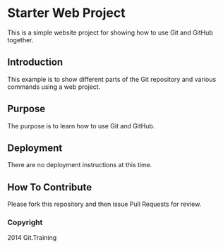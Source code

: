 # Starter Web Project

This is a simple website project for showing how to use Git and GitHub together.

## Introduction 

This example is to show different parts of the Git repository and various commands using a web project. 

## Purpose

The purpose is to learn how to use Git and GitHub.

## Deployment

There are no deployment instructions at this time.

## How To Contribute

Please fork this repository and then issue Pull Requests for review. 

### Copyright

2014 Git.Training

